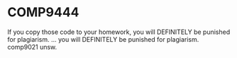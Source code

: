 # COMP9444
If you copy those code to your homework, you will DEFINITELY be punished for plagiarism. ... you will DEFINITELY be punished for plagiarism. comp9021 unsw.
